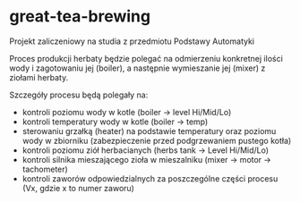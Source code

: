 # great-tea-brewing
Projekt zaliczeniowy na studia z przedmiotu Podstawy Automatyki

Proces produkcji herbaty będzie polegać na odmierzeniu konkretnej ilości wody i zagotowaniu jej (boiler), a następnie wymieszanie jej (mixer) z ziołami herbaty.

Szczegóły procesu będą polegały na:
- kontroli poziomu wody w kotle (boiler -> level Hi/Mid/Lo)
- kontroli temperatury wody w kotle (boiler -> temp)
- sterowaniu grzałką (heater) na podstawie temperatury oraz poziomu wody w zbiorniku (zabezpieczenie przed podgrzewaniem pustego kotła)
- kontroli poziomu ziół herbacianych (herbs tank -> Level Hi/Mid/Lo)
- kontroli silnika mieszającego zioła w mieszalniku (mixer -> motor -> tachometer)
- kontroli zaworów odpowiedzialnych za poszczególne części procesu (Vx, gdzie x to numer zaworu)
